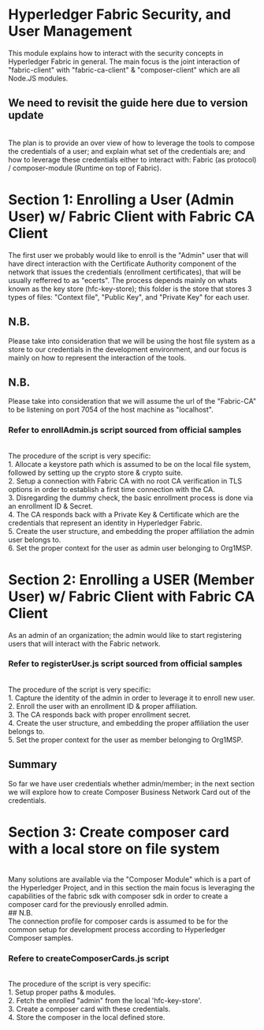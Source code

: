 # Hyperledger Fabric Security, and User Management
This module explains how to interact with the security concepts in Hyperledger Fabric in general. The main focus is the joint interaction of "fabric-client" with "fabric-ca-client" & "composer-client" which are all Node.JS modules.
<br>
## We need to revisit the guide here due to version update
<br>
The plan is to provide an over view of how to leverage the tools to compose the credentials of a user; and explain what set of the credentials are; and how to leverage these credentials either to interact with: Fabric (as protocol) / composer-module (Runtime on top of Fabric).
<br>

# Section 1: Enrolling a User (Admin User) w/ Fabric Client with Fabric CA Client
The first user we probably would like to enroll is the "Admin" user that will have direct interaction with the Certificate Authority component of the network that issues the credentials (enrollment certificates), that will be usually refferred to as "ecerts". The process depends mainly on whats known as the key store (hfc-key-store); this folder is the store that stores 3 types of files: "Context file", "Public Key", and "Private Key" for each user. 
<br>
## N.B.
Please take into consideration that we will be using the host file system as a store to our credentials in the development environment, and our focus is mainly on how to represent the interaction of the tools.
<br>

## N.B.
Please take into consideration that we will assume the url of the "Fabric-CA" to be listening on port 7054 of the host machine as "localhost".
<br>

### Refer to enrollAdmin.js script sourced from official samples
<br>
The procedure of the script is very specific:
<br>
1. Allocate a keystore path which is assumed to be on the local file system, followed by setting up the crypto store & crypto suite.
<br>
2. Setup a connection with Fabric CA with no root CA verification in TLS options in order to establish a first time connection with the CA.
<br>
3. Disregarding the dummy check, the basic enrollment process is done via an enrollment ID & Secret.
<br>
4. The CA responds back with a Private Key & Certificate which are the credentials that represent an identity in Hyperledger Fabric.
<br>
5. Create the user structure, and embedding the proper affiliation the admin user belongs to.
<br>
6. Set the proper context for the user as admin user belonging to Org1MSP.
<br>

# Section 2: Enrolling a USER (Member User) w/ Fabric Client with Fabric CA Client
As an admin of an organization; the admin would like to start registering users that will interact with the Fabric network.
<br>
### Refer to registerUser.js script sourced from official samples
<br>
The procedure of the script is very specific:
<br>
1. Capture the identity of the admin in order to leverage it to enroll new user.
<br>
2. Enroll the user with an enrollment ID & proper affiliation.
<br>
3. The CA responds back with proper enrollment secret.
<br>
4. Create the user structure, and embedding the proper affiliation the user belongs to.
<br>
5. Set the proper context for the user as member belonging to Org1MSP.
<br>

## Summary
So far we have user credentials whether admin/member; in the next section we will explore how to create Composer Business Network Card out of the credentials.
<br>

# Section 3: Create composer card with a local store on file system
<br>
Many solutions are available via the "Composer Module" which is a part of the Hyperledger Project, and in this section the main focus is leveraging the capabilities of the fabric sdk with composer sdk in order to create a composer card for the previously enrolled admin.
<br>
## N.B.
<br>
The connection profile for composer cards is assumed to be for the common setup for development process according to Hyperledger Composer samples.
<br>

### Refere to createComposerCards.js script
<br>
The procedure of the script is very specific:
<br>
1. Setup proper paths & modules.
<br>
2. Fetch the enrolled "admin" from the local 'hfc-key-store'.
<br>
3. Create a composer card with these credentials.
<br>
4. Store the composer in the local defined store.
